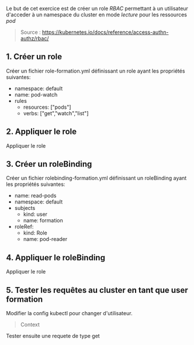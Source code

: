 Le but de cet exercice est de créer un role *RBAC* permettant à un utilisateur d'acceder à un namespace du cluster en mode *lecture* pour les ressources *pod*

> Source : https://kubernetes.io/docs/reference/access-authn-authz/rbac/

## 1. Créer un role

Créer un fichier role-formation.yml définissant un role  ayant les propriétés suivantes:

- namespace: default
- name: pod-watch
- rules
  - resources: ["pods"]
  - verbs: ["get","watch","list"]

## 2. Appliquer le role

Appliquer le role

## 3. Créer un roleBinding

Créer un fichier rolebinding-formation.yml définissant un roleBinding  ayant les propriétés suivantes:

- name: read-pods
- namespace: default
- subjects
  - kind: user
  - name: formation
- roleRef:
  - kind: Role
  - name: pod-reader

## 4. Appliquer le roleBinding

Appliquer le role

## 5. Tester les requêtes au cluster en tant que user **formation**

Modifier la config kubectl pour changer d'utilisateur.

> Context

Tester ensuite une requete de type get